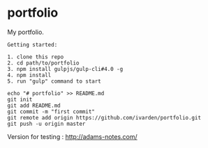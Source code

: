# portfolio
My portfolio.
```
Getting started:

1. clone this repo
2. cd path/to/portfolio
3. npm install gulpjs/gulp-cli#4.0 -g
4. npm install
5. run "gulp" command to start

echo "# portfolio" >> README.md
git init
git add README.md 
git commit -m "first commit" 
git remote add origin https://github.com/ivarden/portfolio.git 
git push -u origin master 
```

Version for testing : http://adams-notes.com/
